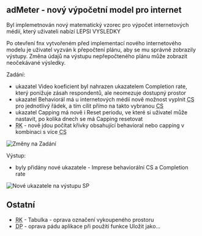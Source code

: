 ﻿---
categories: [fenix]
layout: fenix
---
## adMeter - nový výpočetní model pro internet
Byl implemetnován nový matematický vzorec pro výpočet internetových médií, který uživateli nabízí LEPSI VYSLEDKY

Po otevření fnx vytvořeném před implementací nového internetového modelu je uživatel vyzván k přepočtení plánu, aby se mu správně zobrazily výstupy. Změna údajů na výstupu nepřepočteného plánu může zobrazit neočekávané výsledky.

Zadání:
<ul>
<li>ukazatel Video koeficient byl nahrazen ukazatelem Completion rate, který ponižuje zásah respondentů, ale neomezuje dostupný prostor</li>
<li>ukazatel Behaviorál má u internetových médií nově možnost vyplnit <abbr title="Cílová skupina">CS</abbr> pro jednotlivý řádek, a tím cílit přímo na takto vybranou <abbr title="Cílová skupina">CS</abbr>
<li>ukazatel Capping má nově i Reset periodu, ve které si uživatel může nastavit, po kolika dnech se má Capping resetovat
<li><abbr title="Reachové křivky">RK</abbr> - nově jdou počítat křivky obsahující behavioral nebo capping v kombinaci s více <abbr title="Cílová skupina">CS</li>
</ul>

![Změny na Zadání]({{site.url}}/data/novyinternetmodel.png "Změny na Zadání")

Výstup:
<ul>
<li>byly přidány nové ukazatele - Imprese behaviorální CS a Completion rate
</ul>

![Nové ukazatele na výstupu SP]({{site.url}}/data/noveukazateleinternetmodel.png "Nové ukazatele na výstupu SP")

## Ostatní
<ul>
<li><abbr title="Reachové křivky">RK</abbr> - Tabulka - oprava označení vykoupeného prostoru</li>
<li><abbr title="Detailní plán">DP</abbr> - oprava pádu aplikace při použití funkce Uložit jako...</li>
</ul>